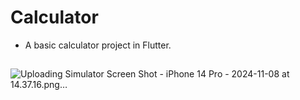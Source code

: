 # Calculator

 - A basic calculator project in Flutter.

##
![Uploading Simulator Screen Shot - iPhone 14 Pro - 2024-11-08 at 14.37.16.png…]()
#
